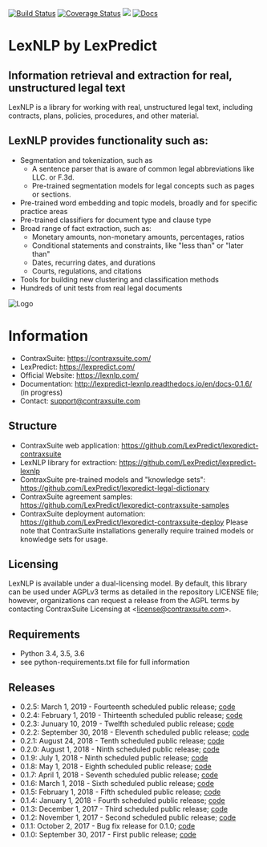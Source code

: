 [![Build Status](https://travis-ci.org/LexPredict/lexpredict-lexnlp.svg?branch=master)](https://travis-ci.org/LexPredict/lexpredict-lexnlp) [![Coverage Status](https://coveralls.io/repos/github/LexPredict/lexpredict-lexnlp/badge.svg?branch=master)](https://coveralls.io/github/LexPredict/lexpredict-lexnlp?branch=0.1.8) [![](https://tokei.rs/b1/github/lexpredict/lexpredict-lexnlp?category=code)](https://github.com/lexpredict/lexpredict-lexnlp) [![Docs](https://readthedocs.org/projects/lexpredict-lexnlp/badge/?version=docs-0.1.6)](http://lexpredict-lexnlp.readthedocs.io/en/docs-0.1.6/)

# LexNLP by LexPredict
## Information retrieval and extraction for real, unstructured legal text
LexNLP is a library for working with real, unstructured legal text, including contracts, plans, policies, procedures,
and other material.
## LexNLP provides functionality such as:
* Segmentation and tokenization, such as
    * A sentence parser that is aware of common legal abbreviations like LLC. or F.3d.
    * Pre-trained segmentation models for legal concepts such as pages or sections.
* Pre-trained word embedding and topic models, broadly and for specific practice areas
* Pre-trained classifiers for document type and clause type
* Broad range of fact extraction, such as:
    * Monetary amounts, non-monetary amounts, percentages, ratios
    * Conditional statements and constraints, like "less than" or "later than"
    * Dates, recurring dates, and durations
    * Courts, regulations, and citations
* Tools for building new clustering and classification methods
* Hundreds of unit tests from real legal documents

![Logo](https://s3.amazonaws.com/lexpredict.com-marketing/graphics/lexpredict_lexnlp_logo_horizontal_1.png)

# Information
* ContraxSuite: https://contraxsuite.com/
* LexPredict: https://lexpredict.com/
* Official Website: https://lexnlp.com/
* Documentation: http://lexpredict-lexnlp.readthedocs.io/en/docs-0.1.6/ (in progress)
* Contact: support@contraxsuite.com

## Structure
* ContraxSuite web application: https://github.com/LexPredict/lexpredict-contraxsuite
* LexNLP library for extraction: https://github.com/LexPredict/lexpredict-lexnlp
* ContraxSuite pre-trained models and "knowledge sets": https://github.com/LexPredict/lexpredict-legal-dictionary
* ContraxSuite agreement samples: https://github.com/LexPredict/lexpredict-contraxsuite-samples
* ContraxSuite deployment automation: https://github.com/LexPredict/lexpredict-contraxsuite-deploy
Please note that ContraxSuite installations generally require trained models or knowledge sets for usage.

## Licensing
LexNLP is available under a dual-licensing model.  By default, this library can be used under AGPLv3 terms as detailed
in the repository LICENSE file; however, organizations can request a release from the AGPL terms by contacting
ContraxSuite Licensing at <<license@contraxsuite.com>>.

## Requirements
* Python 3.4, 3.5, 3.6
* see python-requirements.txt file for full information

## Releases
* 0.2.5: March 1, 2019 - Fourteenth scheduled public release; [code](https://github.com/LexPredict/lexpredict-lexnlp/tree/0.2.5)
* 0.2.4: February 1, 2019 - Thirteenth scheduled public release; [code](https://github.com/LexPredict/lexpredict-lexnlp/tree/0.2.4)
* 0.2.3: Junuary 10, 2019 - Twelfth scheduled public release; [code](https://github.com/LexPredict/lexpredict-lexnlp/tree/0.2.3)
* 0.2.2: September 30, 2018 - Eleventh scheduled public release; [code](https://github.com/LexPredict/lexpredict-lexnlp/tree/0.2.2)
* 0.2.1: August 24, 2018 - Tenth scheduled public release; [code](https://github.com/LexPredict/lexpredict-lexnlp/tree/0.2.1)
* 0.2.0: August 1, 2018 - Ninth scheduled public release; [code](https://github.com/LexPredict/lexpredict-lexnlp/tree/0.2.0)
* 0.1.9: July 1, 2018 - Ninth scheduled public release; [code](https://github.com/LexPredict/lexpredict-lexnlp/tree/0.1.9)
* 0.1.8: May 1, 2018 - Eighth scheduled public release; [code](https://github.com/LexPredict/lexpredict-lexnlp/tree/0.1.8)
* 0.1.7: April 1, 2018 - Seventh scheduled public release; [code](https://github.com/LexPredict/lexpredict-lexnlp/tree/0.1.7)
* 0.1.6: March 1, 2018 - Sixth scheduled public release; [code](https://github.com/LexPredict/lexpredict-lexnlp/tree/0.1.6)
* 0.1.5: February 1, 2018 - Fifth scheduled public release; [code](https://github.com/LexPredict/lexpredict-lexnlp/tree/0.1.5)
* 0.1.4: January 1, 2018 - Fourth scheduled public release; [code](https://github.com/LexPredict/lexpredict-lexnlp/tree/0.1.4)
* 0.1.3: December 1, 2017 - Third scheduled public release; [code](https://github.com/LexPredict/lexpredict-lexnlp/tree/0.1.3)
* 0.1.2: November 1, 2017 - Second scheduled public release; [code](https://github.com/LexPredict/lexpredict-lexnlp/tree/0.1.2)
* 0.1.1: October 2, 2017 - Bug fix release for 0.1.0; [code](https://github.com/LexPredict/lexpredict-lexnlp/tree/0.1.1)
* 0.1.0: September 30, 2017 - First public release; [code](https://github.com/LexPredict/lexpredict-lexnlp/tree/0.1.0)
